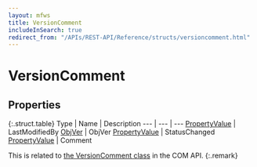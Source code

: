 ```yaml
---
layout: mfws
title: VersionComment
includeInSearch: true
redirect_from: "/APIs/REST-API/Reference/structs/versioncomment.html"
---
```


# VersionComment

## Properties

{:.struct.table}
Type | Name | Description
--- | --- | ---
[PropertyValue](../propertyvalue/) | LastModifiedBy
[ObjVer](../objver/) | ObjVer
[PropertyValue](../propertyvalue/) | StatusChanged
[PropertyValue](../propertyvalue/) | Comment

This is related to [the VersionComment class](https://www.m-files.com/api/documentation/latest/index.html#MFilesAPI~VersionComment.html) in the COM API.
{:.remark}
